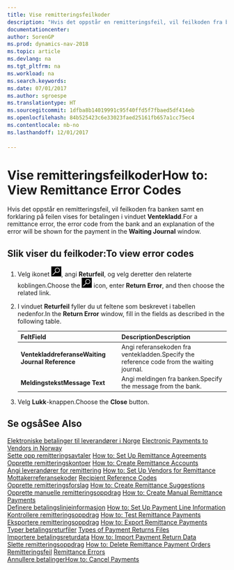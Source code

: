 ```yaml
---
title: Vise remitteringsfeilkoder
description: "Hvis det oppstår en remitteringsfeil, vil feilkoden fra banken samt en forklaring på feilen vises for betalingen i vinduet **Ventekladd**."
documentationcenter: 
author: SorenGP
ms.prod: dynamics-nav-2018
ms.topic: article
ms.devlang: na
ms.tgt_pltfrm: na
ms.workload: na
ms.search.keywords: 
ms.date: 07/01/2017
ms.author: sgroespe
ms.translationtype: HT
ms.sourcegitcommit: 1dfba8b14019991c95f40ffd5f7fbaed5df414eb
ms.openlocfilehash: 84b525423c6e33023faed25161fb657a1cc75ec4
ms.contentlocale: nb-no
ms.lasthandoff: 12/01/2017

---
```

# <a name="how-to-view-remittance-error-codes"></a><span data-ttu-id="0697b-103">Vise remitteringsfeilkoder</span><span class="sxs-lookup"><span data-stu-id="0697b-103">How to: View Remittance Error Codes</span></span>
<span data-ttu-id="0697b-104">Hvis det oppstår en remitteringsfeil, vil feilkoden fra banken samt en forklaring på feilen vises for betalingen i vinduet **Ventekladd**.</span><span class="sxs-lookup"><span data-stu-id="0697b-104">For a remittance error, the error code from the bank and an explanation of the error will be shown for the payment in the **Waiting Journal** window.</span></span>  

## <a name="to-view-error-codes"></a><span data-ttu-id="0697b-105">Slik viser du feilkoder:</span><span class="sxs-lookup"><span data-stu-id="0697b-105">To view error codes</span></span>  

1.  <span data-ttu-id="0697b-106">Velg ikonet ![Søk etter side eller rapport](../../media/ui-search/search_small.png "Søk etter side eller rapport"), angi **Returfeil**, og velg deretter den relaterte koblingen.</span><span class="sxs-lookup"><span data-stu-id="0697b-106">Choose the ![Search for Page or Report](../../media/ui-search/search_small.png "Search for Page or Report icon") icon, enter **Return Error**, and then choose the related link.</span></span>  
2.  <span data-ttu-id="0697b-107">I vinduet **Returfeil** fyller du ut feltene som beskrevet i tabellen nedenfor.</span><span class="sxs-lookup"><span data-stu-id="0697b-107">In the **Return Error** window, fill in the fields as described in the following table.</span></span>  

    |<span data-ttu-id="0697b-108">Felt</span><span class="sxs-lookup"><span data-stu-id="0697b-108">Field</span></span>|<span data-ttu-id="0697b-109">Description</span><span class="sxs-lookup"><span data-stu-id="0697b-109">Description</span></span>|  
    |---------------------------------|---------------------------------------|  
    |<span data-ttu-id="0697b-110">**Ventekladdreferanse**</span><span class="sxs-lookup"><span data-stu-id="0697b-110">**Waiting Journal Reference**</span></span>|<span data-ttu-id="0697b-111">Angi referansekoden fra ventekladden.</span><span class="sxs-lookup"><span data-stu-id="0697b-111">Specify the reference code from the waiting journal.</span></span>|  
    |<span data-ttu-id="0697b-112">**Meldingstekst**</span><span class="sxs-lookup"><span data-stu-id="0697b-112">**Message Text**</span></span>|<span data-ttu-id="0697b-113">Angi meldingen fra banken.</span><span class="sxs-lookup"><span data-stu-id="0697b-113">Specify the message from the bank.</span></span>|  

3.  <span data-ttu-id="0697b-114">Velg **Lukk**-knappen.</span><span class="sxs-lookup"><span data-stu-id="0697b-114">Choose the **Close** button.</span></span>  

## <a name="see-also"></a><span data-ttu-id="0697b-115">Se også</span><span class="sxs-lookup"><span data-stu-id="0697b-115">See Also</span></span>  
 <span data-ttu-id="0697b-116">[Elektroniske betalinger til leverandører i Norge](electronic-payments-to-vendors-in-norway.md) </span><span class="sxs-lookup"><span data-stu-id="0697b-116">[Electronic Payments to Vendors in Norway](electronic-payments-to-vendors-in-norway.md) </span></span>  
 <span data-ttu-id="0697b-117">[Sette opp remitteringsavtaler](how-to-set-up-remittance-agreements.md) </span><span class="sxs-lookup"><span data-stu-id="0697b-117">[How to: Set Up Remittance Agreements](how-to-set-up-remittance-agreements.md) </span></span>  
 <span data-ttu-id="0697b-118">[Opprette remitteringskontoer](how-to-create-remittance-accounts.md) </span><span class="sxs-lookup"><span data-stu-id="0697b-118">[How to: Create Remittance Accounts](how-to-create-remittance-accounts.md) </span></span>  
 <span data-ttu-id="0697b-119">[Angi leverandører for remittering](how-to-set-up-vendors-for-remittance.md) </span><span class="sxs-lookup"><span data-stu-id="0697b-119">[How to: Set Up Vendors for Remittance](how-to-set-up-vendors-for-remittance.md) </span></span>  
 <span data-ttu-id="0697b-120">[Mottakerreferansekoder](recipient-reference-codes.md) </span><span class="sxs-lookup"><span data-stu-id="0697b-120">[Recipient Reference Codes](recipient-reference-codes.md) </span></span>  
 <span data-ttu-id="0697b-121">[Opprette remitteringsforslag](how-to-create-remittance-suggestions.md) </span><span class="sxs-lookup"><span data-stu-id="0697b-121">[How to: Create Remittance Suggestions](how-to-create-remittance-suggestions.md) </span></span>  
 <span data-ttu-id="0697b-122">[Opprette manuelle remitteringsoppdrag](how-to-create-manual-remittance-payments.md) </span><span class="sxs-lookup"><span data-stu-id="0697b-122">[How to: Create Manual Remittance Payments](how-to-create-manual-remittance-payments.md) </span></span>  
 <span data-ttu-id="0697b-123">[Definere betalingslinjeinformasjon](how-to-set-up-payment-line-information.md) </span><span class="sxs-lookup"><span data-stu-id="0697b-123">[How to: Set Up Payment Line Information](how-to-set-up-payment-line-information.md) </span></span>  
 <span data-ttu-id="0697b-124">[Kontrollere remitteringsoppdrag](how-to-test-remittance-payments.md) </span><span class="sxs-lookup"><span data-stu-id="0697b-124">[How to: Test Remittance Payments](how-to-test-remittance-payments.md) </span></span>  
 <span data-ttu-id="0697b-125">[Eksportere remitteringsoppdrag](how-to-export-remittance-payments.md) </span><span class="sxs-lookup"><span data-stu-id="0697b-125">[How to: Export Remittance Payments](how-to-export-remittance-payments.md) </span></span>  
 <span data-ttu-id="0697b-126">[Typer betalingsreturfiler](types-of-payment-returns-files.md) </span><span class="sxs-lookup"><span data-stu-id="0697b-126">[Types of Payment Returns Files](types-of-payment-returns-files.md) </span></span>  
 <span data-ttu-id="0697b-127">[Importere betalingsreturdata](how-to-import-payment-return-data.md) </span><span class="sxs-lookup"><span data-stu-id="0697b-127">[How to: Import Payment Return Data](how-to-import-payment-return-data.md) </span></span>  
 <span data-ttu-id="0697b-128">[Slette remitteringsoppdrag](how-to-delete-remittance-payment-orders.md) </span><span class="sxs-lookup"><span data-stu-id="0697b-128">[How to: Delete Remittance Payment Orders](how-to-delete-remittance-payment-orders.md) </span></span>  
 <span data-ttu-id="0697b-129">[Remitteringsfeil](remittance-errors.md) </span><span class="sxs-lookup"><span data-stu-id="0697b-129">[Remittance Errors](remittance-errors.md) </span></span>  
 [<span data-ttu-id="0697b-130">Annullere betalinger</span><span class="sxs-lookup"><span data-stu-id="0697b-130">How to: Cancel Payments</span></span>](how-to-cancel-payments.md)

